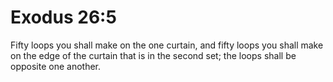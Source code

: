 # Exodus 26:5

Fifty loops you shall make on the one curtain, and fifty loops you shall make on the edge of the curtain that is in the second set; the loops shall be opposite one another.
